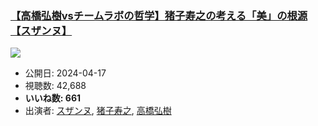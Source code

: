 ### [【高橋弘樹vsチームラボの哲学】猪子寿之の考える「美」の根源【スザンヌ】](https://www.youtube.com/watch?v=E8h6PiAVlHY)
[![](https://img.youtube.com/vi/E8h6PiAVlHY/sddefault.jpg)](https://www.youtube.com/watch?v=E8h6PiAVlHY)
-   公開日: 2024-04-17
-   視聴数: 42,688
-   **いいね数: 661**
-   出演者: [スザンヌ](/rehacq_fan/people/スザンヌ "wikilink"), [猪子寿之](/rehacq_fan/people/猪子寿之 "wikilink"), [高橋弘樹](/rehacq_fan/people/高橋弘樹 "wikilink")
